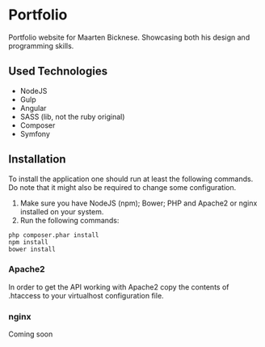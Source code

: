 # Portfolio
Portfolio website for Maarten Bicknese. Showcasing both his design and programming skills.

## Used Technologies
 - NodeJS
 - Gulp
 - Angular
 - SASS (lib, not the ruby original)
 - Composer
 - Symfony

## Installation
To install the application one should run at least the following commands. Do note that it might also be required to change some configuration.

1. Make sure you have NodeJS (npm); Bower; PHP and Apache2 or nginx installed on your system.
2. Run the following commands:
```
php composer.phar install  
npm install  
bower install
```

### Apache2
In order to get the API working with Apache2 copy the contents of .htaccess to your virtualhost configuration file.

### nginx
Coming soon
